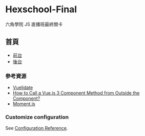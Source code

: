 # Hexschool-Final

六角學院 JS 直播班最終關卡

## 首頁

- [前台](https://ken888686.github.io/Hexschool-Final/)
- [後台](https://ken888686.github.io/Hexschool-Final/)

### 參考資源

- [Vuelidate](https://vuelidate-next.netlify.app)
- [How to Call a Vue.js 3 Component Method from Outside the Component?](https://thewebdev.info/2021/03/28/how-to-call-a-vue-js-3-component-method-from-outside-the-component/)
- [Moment.js](https://momentjs.com/)

### Customize configuration

See [Configuration Reference](https://cli.vuejs.org/config/).
